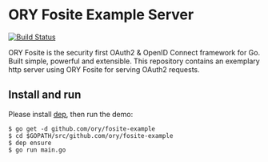 # ORY Fosite Example Server

[![Build Status](https://travis-ci.org/ory/fosite-example.svg?branch=master)](https://travis-ci.org/ory/fosite-example)

ORY Fosite is the security first OAuth2 & OpenID Connect framework for Go. Built simple, powerful and extensible. This repository contains an exemplary http server using ORY Fosite for serving OAuth2 requests.

## Install and run

Please install [dep](https://github.com/golang/dep), then run the demo:

```
$ go get -d github.com/ory/fosite-example
$ cd $GOPATH/src/github.com/ory/fosite-example
$ dep ensure
$ go run main.go
```
